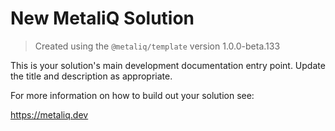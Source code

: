 # New MetaliQ Solution

> Created using the `@metaliq/template` version 1.0.0-beta.133

This is your solution's main development documentation entry point. Update the title and description as appropriate.

For more information on how to build out your solution see:

https://metaliq.dev
